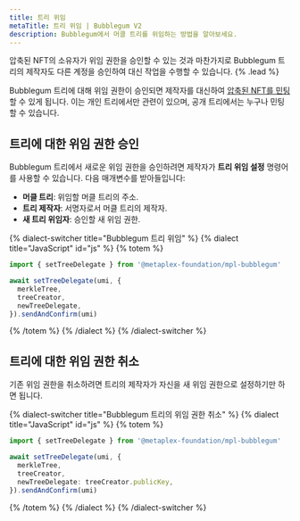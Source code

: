 ```yaml
---
title: 트리 위임
metaTitle: 트리 위임 | Bubblegum V2
description: Bubblegum에서 머클 트리를 위임하는 방법을 알아보세요.
---
```


압축된 NFT의 소유자가 위임 권한을 승인할 수 있는 것과 마찬가지로 Bubblegum 트리의 제작자도 다른 계정을 승인하여 대신 작업을 수행할 수 있습니다. {% .lead %}

Bubblegum 트리에 대해 위임 권한이 승인되면 제작자를 대신하여 [압축된 NFT를 민팅](/kr/bubblegum-v2/mint-cnfts)할 수 있게 됩니다. 이는 개인 트리에서만 관련이 있으며, 공개 트리에서는 누구나 민팅할 수 있습니다.

## 트리에 대한 위임 권한 승인

Bubblegum 트리에서 새로운 위임 권한을 승인하려면 제작자가 **트리 위임 설정** 명령어를 사용할 수 있습니다. 다음 매개변수를 받아들입니다:

- **머클 트리**: 위임할 머클 트리의 주소.
- **트리 제작자**: 서명자로서 머클 트리의 제작자.
- **새 트리 위임자**: 승인할 새 위임 권한.

{% dialect-switcher title="Bubblegum 트리 위임" %}
{% dialect title="JavaScript" id="js" %}
{% totem %}

```ts
import { setTreeDelegate } from '@metaplex-foundation/mpl-bubblegum'

await setTreeDelegate(umi, {
  merkleTree,
  treeCreator,
  newTreeDelegate,
}).sendAndConfirm(umi)
```

{% /totem %}
{% /dialect %}
{% /dialect-switcher %}

## 트리에 대한 위임 권한 취소

기존 위임 권한을 취소하려면 트리의 제작자가 자신을 새 위임 권한으로 설정하기만 하면 됩니다.

{% dialect-switcher title="Bubblegum 트리의 위임 권한 취소" %}
{% dialect title="JavaScript" id="js" %}
{% totem %}

```ts
import { setTreeDelegate } from '@metaplex-foundation/mpl-bubblegum'

await setTreeDelegate(umi, {
  merkleTree,
  treeCreator,
  newTreeDelegate: treeCreator.publicKey,
}).sendAndConfirm(umi)
```

{% /totem %}
{% /dialect %}
{% /dialect-switcher %}